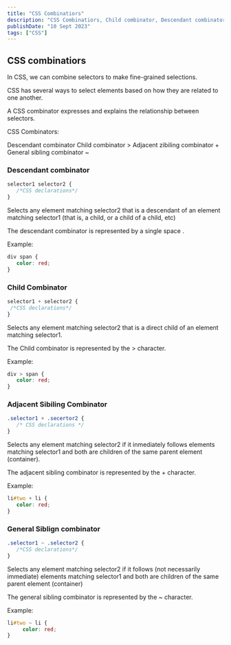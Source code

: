 ```yaml
---
title: "CSS Combinatiors"
description: "CSS Combinatiors, Child combinator, Descendant combinator, Adjacent zibiling combinator, General sibling combinator."
publishDate: "10 Sept 2023"
tags: ["CSS"]
---
```


## CSS combinatiors

In CSS, we can combine selectors to make fine-grained selections.

CSS has several ways to select elements based on how they are related to one another.

A CSS combinator expresses and explains the relationship between selectors.

CSS Combinators:

Descendant combinator
Child combinator >
Adjacent zibiling combinator +
General sibling combinator ~

### Descendant combinator

```CSS
selector1 selector2 {
   /*CSS declarations*/
}
```

Selects any element matching selector2 that is a descendant of an element matching selector1 (that is, a child, or a child of a child, etc)

The descendant combinator is represented by a single space .

Example:

```CSS
div span {
   color: red;
}
```

### Child Combinator

```CSS
selector1 + selector2 {
 /*CSS declarations*/
}
```

Selects any element matching selector2 that is a direct child of an element matching selector1.

The Child combinator is represented by the > character.

Example:

```CSS
div > span {
   color: red;
}
```

### Adjacent Sibiling Combinator

```CSS
.selector1 + .secertor2 {
   /* CSS declarations */
}
```

Selects any element matching selector2 if it inmediately follows elements matching selector1 and both are children of the same parent element (container).

The adjacent sibling combinator is represented by the + character.

Example:

```CSS
li#two + li {
   color: red;
}
```

### General Siblign combinator

```CSS
.selector1 ~ .selector2 {
   /*CSS declarations*/
}
```

Selects any element matching selector2 if it follows (not necessarily immediate) elements matching selector1 and both are children of the same parent element (container)

The general sibling combinator is represented by the ~ character.

Example:

```CSS
li#two ~ li {
     color: red;
}
```
